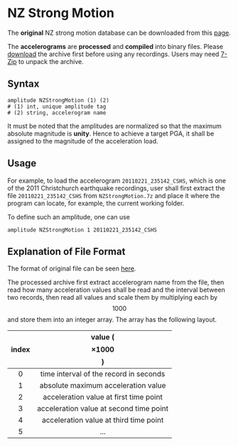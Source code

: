 # NZ Strong Motion

The **original** NZ strong motion database can be downloaded from this [page](https://www.geonet.org.nz/data/supplementary/nzsmdb).

The **accelerograms** are **processed** and **compiled** into binary files. Please [download](NZStrongMotion.7z) the archive first before using any recordings. Users may need [7-Zip](https://www.7-zip.org/download.html) to unpack the archive.

## Syntax

```
amplitude NZStrongMotion (1) (2)
# (1) int, unique amplitude tag
# (2) string, accelerogram name
```

It must be noted that the amplitudes are normalized so that the maximum absolute magnitude is **unity**. Hence to achieve a target PGA, it shall be assigned to the magnitude of the acceleration load.

## Usage

For example, to load the accelerogram `20110221_235142_CSHS`, which is one of the 2011 Christchurch earthquake recordings, user shall first extract the file `20110221_235142_CSHS` from `NZStrongMotion.7z` and place it where the program can locate, for example, the current working folder.

To define such an amplitude, one can use

```
amplitude NZStrongMotion 1 20110221_235142_CSHS
```

## Explanation of File Format

The format of original file can be seen [here](https://www.geonet.org.nz/data/supplementary/strong_motion_file_formats).

The processed archive first extract accelerogram name from the file, then read how many acceleration values shall be read and the interval between two records, then read all values and scale them by multiplying each by $$1000$$ and store them into an integer array. The array has the following layout.

| index | value ($$\times1000$$)                  |
|:-----:|:---------------------------------------:|
| 0     | time interval of the record in seconds  |
| 1     | absolute maximum acceleration value     |
| 2     | acceleration value at first time point  |
| 3     | acceleration value at second time point |
| 4     | acceleration value at third time point  |
| 5     | ...                                     |
